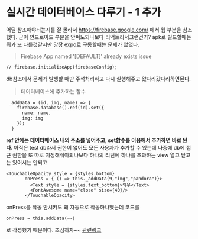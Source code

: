 # 실시간 데이터베이스 다루기 - 1 추가

어딜 참조해야되는지를 잘 몰라서 https://firebase.google.com/ 에서 웹 부분을 참조했다. 굳이 안드로이드 부분을 안써도되나보다 리액트라서그런건가? apk로 빌드할때는 뭐가 또 다를것같지만 당장 expo로 구동할때는 문제가 없었다.

> Firebase App named '[DEFAULT]' already exists issue

``` // firebase.initializeApp(firebaseConfig); ```

db참조에서 문제가 발생할 때만 주석처리하고 다시 실행해주고 왔다리갔다리하면된다.

> 데이터베이스에 추가하는 함수

```
 _addData = (id, img, name) => {
    firebase.database().ref(id).set({
      name: name,
      img: img
    });
  }
 ```
 
 <strong> ref 안에는 데이터베이스 내의 주소를 넣어주고, set함수를 이용해서 추가하면 바로 된다. </strong>
 아직은 test db라서 권한이 없어도 모든 사용자가 추가할 수 있는데 나중에 db에 접근 권한을 또 따로 지정해줘야되나보다
 하나의 리턴에 하나를 초과하는 view 열고 닫고는 있어서는 안되고
 
 ```
 <TouchableOpacity style = {styles.bottom}
        onPress = { () => this._addData(9,"img","pandora")}>
          <Text style = {styles.text_bottom}>와우</Text>
          <FontAwesome name="close" size={40}/>
        </TouchableOpacity>
 ```
 
 onPress를 작동 안시켜도 왜 자동으로 작동하나했는데 코드를
 
 ```
 onPress = this.addData(~~)
 ```
 
 로 작성했기 때문이다. 조심하자~~ [관련링크](https://stackoverrun.com/ko/q/11644335)
